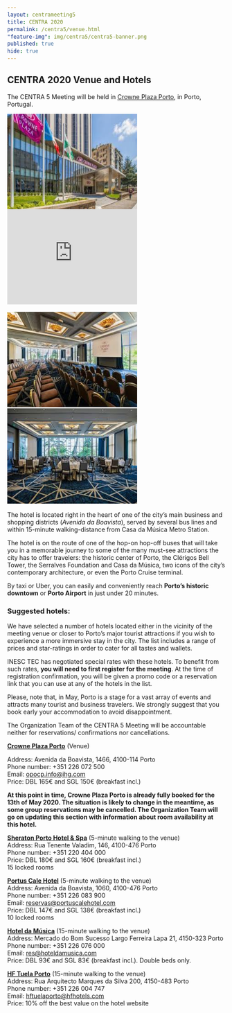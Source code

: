 ```yaml
---
layout: centrameeting5
title: CENTRA 2020
permalink: /centra5/venue.html
"feature-img": img/centra5/centra5-banner.png
published: true
hide: true
---
```


## CENTRA 2020 Venue and Hotels


The CENTRA 5 Meeting will be held in   [Crowne Plaza Porto](https://www.crowneplaza.com/hotels/gb/en/porto/opocp/hoteldetail), in Porto, Portugal.

<p>
<img src="/img/centra5/centra5-venue3.jpg" style="width:300px;height:220px" align="left"/>
<iframe src="https://www.google.com/maps/embed?pb=!1m14!1m8!1m3!1d6007.649798317467!2d-8.640673!3d41.160172!3m2!1i1024!2i768!4f13.1!3m3!1m2!1s0x0%3A0xc695ad1f002380ec!2sCrowne%20Plaza%20Porto!5e0!3m2!1sen!2spt!4v1571490924269!5m2!1sen!2spt" width="300" height="220" frameborder="0" style="border:0;" allowfullscreen=""></iframe>
</p>


<p><img src="/img/centra5/centra5-venue2.jpg" style="width:300px;height:220px">
<img src="/img/centra5/centra5-venue1.jpg" style="width:300px;height:220px">
</p>


The hotel is located right in the heart of one of the city’s main business and shopping districts (*Avenida da Boavista*), served by several bus lines and within 15-minute walking-distance from Casa da Música Metro Station.

The hotel is on the route of one of the hop-on hop-off buses that will take you in a memorable journey to some of the many must-see attractions the city has to offer travelers: the historic center of Porto, the Clérigos Bell Tower, the Serralves Foundation and Casa da Música, two icons of the city’s contemporary architecture, or even the Porto Cruise terminal.

By taxi or Uber, you can easily and conveniently reach **Porto’s historic downtown** or **Porto Airport** in just under 20 minutes.


### Suggested hotels:

We have selected a number of hotels located either in the vicinity of the meeting venue or closer to Porto’s major tourist attractions if you wish to experience a more immersive stay in the city. The list includes a range of prices and star-ratings in order to cater for all tastes and wallets.

INESC TEC has negotiated special rates with these hotels. To benefit from such rates, **you will need to first register for the meeting**. At the time of registration confirmation, you will be given a promo code or a reservation link that you can use at any of the hotels in the list.

Please, note that, in May, Porto is a stage for a vast array of events and attracts many tourist and business travelers. We strongly suggest that you book early your accommodation to avoid disappointment.

The Organization Team of the CENTRA 5 Meeting will be accountable neither for reservations/ confirmations nor cancellations.

__[Crowne Plaza Porto](https://www.crowneplaza.com/hotels/gb/en/porto/opocp/hoteldetail?fromRedirect=true&qSrt=sBR&qIta=99603195&icdv=99603195&glat=SEAR&qSlH=OPOCP&setPMCookies=true&qSHBrC=CP&qDest=Avenida%20da%20Boavista,%201466,%20Porto,%20PT&dp=true&gclid=EAIaIQobChMI_-_QgZGc5QIVVZ3VCh0aqg4wEAAYASAAEgJX5PD_BwE&cid=41468&srb_u=1)__ (Venue)

Address: Avenida da Boavista, 1466, 4100-114 Porto <br>
Phone number: +351 226 072 500 <br>
Email: [opocp.info@ihg.com](opocp.info@ihg.com) <br>
Price: DBL 165€ and SGL 150€ (breakfast incl.) <br>

**At this point in time, Crowne Plaza Porto is already fully booked for the 13th of May 2020. The situation is likely to change in the meantime, as some group reservations may be cancelled. The Organization Team will go on updating this section with information about room availability at this hotel.**

__[Sheraton Porto Hotel & Spa](https://www.marriott.com/hotels/travel/oposi-sheraton-porto-hotel-and-spa/)__ (5-minute walking to the venue)<br>
Address: Rua Tenente Valadim, 146, 4100-476 Porto<br>
Phone number: +351 220 404 000<br>
Price: DBL 180€ and SGL 160€ (breakfast incl.)<br>
15 locked rooms<br>

__[Portus Cale Hotel](http://www.portuscalehotel.com/EN/hotel.html?id_referer=ADWORDS&gclid=EAIaIQobChMI67eNrrSb5QIVg4xRCh0JwgCMEAAYASAAEgKaYPD_BwE)__ (5-minute walking to the venue)<br>
Address: Avenida da Boavista, 1060, 4100-476 Porto<br>
Phone number: +351 226 083 900<br>
Email: [reservas@portuscalehotel.com](reservas@portuscalehotel.com)<br>
Price: DBL 147€ and SGL 138€ (breakfast incl.)<br>
10 locked rooms<br>

__[Hotel da Música](https://www.hoteldamusica.com/)__ (15-minute walking to the venue)<br>
Address: Mercado do Bom Sucesso Largo Ferreira Lapa 21, 4150-323 Porto<br>
Phone number: +351 226 076 000<br>
Email: [res@hoteldamusica.com](res@hoteldamusica.com)<br>
Price: DBL 93€ and SGL 83€ (breakfast incl.). Double beds only.<br>

__[HF Tuela Porto](https://www.hfhotels.com/hotels-en/hf-tuela-porto-en/)__ (15-minute walking to the venue)<br>
Address: Rua Arquitecto Marques da Silva 200, 4150-483 Porto<br>
Phone number: +351 226 004 747<br>
Email: [hftuelaporto@hfhotels.com](hftuelaporto@hfhotels.com)<br>
Price: 10% off the best value on the hotel website<br>
